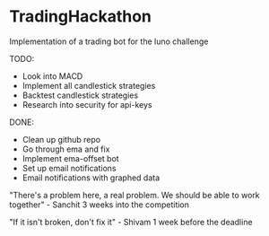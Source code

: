 # TradingHackathon
Implementation of a trading bot for the luno challenge
  
TODO:
  - Look into MACD
  - Implement all candlestick strategies
  - Backtest candlestick strategies
  - Research into security for api-keys

DONE:
  - Clean up github repo
  - Go through ema and fix
  - Implement ema-offset bot
  - Set up email notifications
  - Email notifications with graphed data
  
"There's a problem here, a real problem. We should be able to work together"
                                              - Sanchit 3 weeks into the competition
                                              
"If it isn't broken, don't fix it" 
                                              - Shivam 1 week before the deadline

